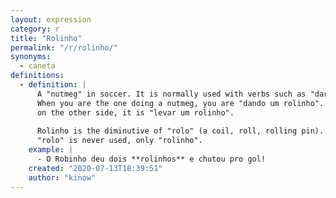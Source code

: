 ```yaml
---
layout: expression
category: r
title: "Rolinho"
permalink: "/r/rolinho/"
synonyms:
  - caneta
definitions:
  - definition: |
      A "nutmeg" in soccer. It is normally used with verbs such as "dar" or "levar".
      When you are the one doing a nutmeg, you are "dando um rolinho". When you are
      on the other side, it is "levar um rolinho".
      
      Rolinho is the diminutive of "rolo" (a coil, roll, rolling pin). But in soccer
      "rolo" is never used, only "rolinho".
    example: |
      - O Robinho deu dois **rolinhos** e chutou pro gol!
    created: "2020-07-13T18:39:51"
    author: "kinow"
---
```


